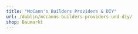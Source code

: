 ```yaml
---
title: "McCann's Builders Providers & DIY"
url: /dublin/mccanns-builders-providers-und-diy/
shop: Baumarkt
---
```

